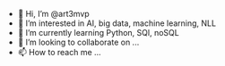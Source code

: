 - 👋 Hi, I’m @art3mvp
- 👀 I’m interested in AI, big data, machine learning, NLL
- 🌱 I’m currently learning Python, SQl, noSQL
- 💞️ I’m looking to collaborate on ...
- 📫 How to reach me ...

<!---
art3mvp/art3mvp is a ✨ special ✨ repository because its `README.md` (this file) appears on your GitHub profile.
You can click the Preview link to take a look at your changes.
--->
